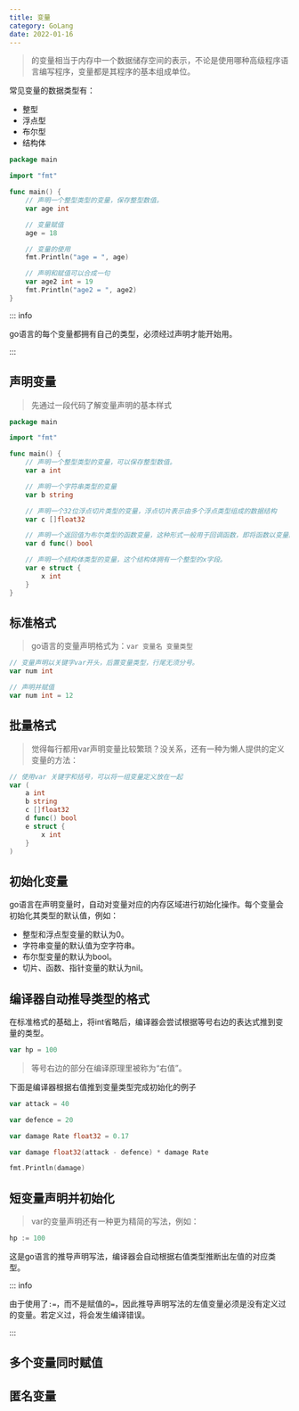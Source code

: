```yaml
---
title: 变量
category: GoLang
date: 2022-01-16
---
```


> 的变量相当于内存中一个数据储存空间的表示，不论是使用哪种高级程序语言编写程序，变量都是其程序的基本组成单位。

常见变量的数据类型有：

- 整型
- 浮点型
- 布尔型
- 结构体

```go
package main

import "fmt"

func main() {
	// 声明一个整型类型的变量，保存整型数值。
	var age int

	// 变量赋值
	age = 18

	// 变量的使用
	fmt.Println("age = ", age)

	// 声明和赋值可以合成一句
	var age2 int = 19
	fmt.Println("age2 = ", age2)
}
```

::: info

go语言的每个变量都拥有自己的类型，必须经过声明才能开始用。

:::

## 声明变量

> 先通过一段代码了解变量声明的基本样式

```go
package main

import "fmt"

func main() {
	// 声明一个整型类型的变量，可以保存整型数值。
	var a int

	// 声明一个字符串类型的变量
	var b string

	// 声明一个32位浮点切片类型的变量，浮点切片表示由多个浮点类型组成的数据结构
	var c []float32

	// 声明一个返回值为布尔类型的函数变量，这种形式一般用于回调函数，即将函数以变量的形式保存下来，在需要的时候重新调用这个函数
	var d func() bool

	// 声明一个结构体类型的变量，这个结构体拥有一个整型的x字段。
	var e struct {
		x int
	}
}
```

## 标准格式

> go语言的变量声明格式为：`var 变量名 变量类型`

```go
// 变量声明以关键字var开头，后置变量类型，行尾无须分号。
var num int

// 声明并赋值
var num int = 12
```

## 批量格式

> 觉得每行都用var声明变量比较繁琐？没关系，还有一种为懒人提供的定义变量的方法：

```go
// 使用var 关键字和括号，可以将一组变量定义放在一起
var (
	a int
    b string
    c []float32
    d func() bool
    e struct {
        x int
    }
)
```

## 初始化变量

go语言在声明变量时，自动对变量对应的内存区域进行初始化操作。每个变量会初始化其类型的默认值，例如：

- 整型和浮点型变量的默认为0。
- 字符串变量的默认值为空字符串。
- 布尔型变量的默认为bool。
- 切片、函数、指针变量的默认为nil。

## 编译器自动推导类型的格式

在标准格式的基础上，将int省略后，编译器会尝试根据等号右边的表达式推到变量的类型。

```go
var hp = 100
```

> 等号右边的部分在编译原理里被称为“右值”。

下面是编译器根据右值推到变量类型完成初始化的例子

```go
var attack = 40

var defence = 20

var damage Rate float32 = 0.17

var damage float32(attack - defence) * damage Rate

fmt.Println(damage)
```

## 短变量声明并初始化

> var的变量声明还有一种更为精简的写法，例如：

```go
hp := 100
```

这是go语言的推导声明写法，编译器会自动根据右值类型推断出左值的对应类型。

::: info

由于使用了`:=`，而不是赋值的`=`，因此推导声明写法的左值变量必须是没有定义过的变量。若定义过，将会发生编译错误。

:::

## 多个变量同时赋值

## 匿名变量
